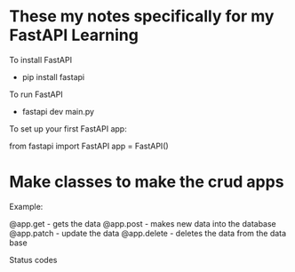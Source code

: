 # These my notes specifically for my FastAPI Learning

To install FastAPI

- pip install fastapi

To run FastAPI

- fastapi dev main.py

To set up your first FastAPI app:

from fastapi import FastAPI
app = FastAPI()

# Make classes to make the crud apps

Example:

@app.get - gets the data
@app.post - makes new data into the database
@app.patch - update the data
@app.delete - deletes the data from the data base


Status codes

